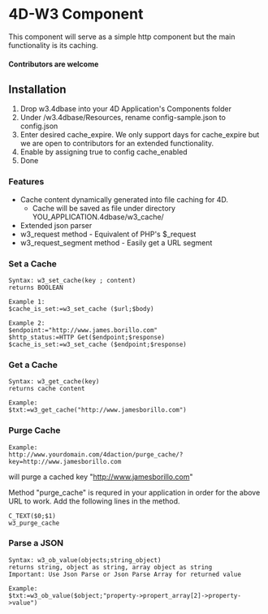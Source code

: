 # 4D-W3 Component
This component will serve as a simple http component but the main functionality is its caching.

#### Contributors are welcome

## Installation
1. Drop w3.4dbase into your 4D Application's Components folder
2. Under /w3.4dbase/Resources, rename config-sample.json to config.json
3. Enter desired cache_expire. We only support days for cache_expire but we are open to contributors for an extended functionality.
4. Enable by assigning true to config cache_enabled
5. Done

### Features
- Cache content dynamically generated into file caching for 4D.
  - Cache will be saved as file under directory YOU_APPLICATION.4dbase/w3_cache/
- Extended json parser
- w3_request method - Equivalent of PHP's $_request
- w3_request_segment method - Easily get a URL segment

### Set a Cache
```
Syntax: w3_set_cache(key ; content)
returns BOOLEAN

Example 1:
$cache_is_set:=w3_set_cache ($url;$body)

Example 2:
$endpoint:="http://www.james.borillo.com"
$http_status:=HTTP Get($endpoint;$response)
$cache_is_set:=w3_set_cache ($endpoint;$response)

```

### Get a Cache
```
Syntax: w3_get_cache(key)
returns cache content

Example:
$txt:=w3_get_cache("http://www.jamesborillo.com")

```

### Purge Cache

```
Example:
http://www.yourdomain.com/4daction/purge_cache/?key=http://www.jamesborillo.com
```
will purge a cached key "http://www.jamesborillo.com"

Method "purge_cache" is requred in your application in order for the above URL to work. Add the following lines in the method.
```
C_TEXT($0;$1)
w3_purge_cache
```
### Parse a JSON
```
Syntax: w3_ob_value(objects;string_object)
returns string, object as string, array object as string
Important: Use Json Parse or Json Parse Array for returned value

Example:
$txt:=w3_ob_value($object;"property->propert_array[2]->property->value")

```
